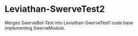 # Leviathan-SwerveTest2
Merges SwerveBot-Test into Leviathan-SwerveTest1 code base implementing SwerveModule.

